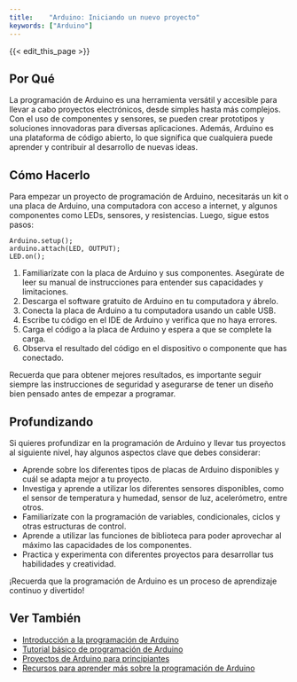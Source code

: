 ```yaml
---
title:    "Arduino: Iniciando un nuevo proyecto"
keywords: ["Arduino"]
---
```


{{< edit_this_page >}}

## Por Qué

La programación de Arduino es una herramienta versátil y accesible para llevar a cabo proyectos electrónicos, desde simples hasta más complejos. Con el uso de componentes y sensores, se pueden crear prototipos y soluciones innovadoras para diversas aplicaciones. Además, Arduino es una plataforma de código abierto, lo que significa que cualquiera puede aprender y contribuir al desarrollo de nuevas ideas.

## Cómo Hacerlo

Para empezar un proyecto de programación de Arduino, necesitarás un kit o una placa de Arduino, una computadora con acceso a internet, y algunos componentes como LEDs, sensores, y resistencias. Luego, sigue estos pasos:

```
Arduino.setup();
arduino.attach(LED, OUTPUT);
LED.on();
```

1. Familiarízate con la placa de Arduino y sus componentes. Asegúrate de leer su manual de instrucciones para entender sus capacidades y limitaciones.
2. Descarga el software gratuito de Arduino en tu computadora y ábrelo.
3. Conecta la placa de Arduino a tu computadora usando un cable USB.
4. Escribe tu código en el IDE de Arduino y verifica que no haya errores.
5. Carga el código a la placa de Arduino y espera a que se complete la carga.
6. Observa el resultado del código en el dispositivo o componente que has conectado.

Recuerda que para obtener mejores resultados, es importante seguir siempre las instrucciones de seguridad y asegurarse de tener un diseño bien pensado antes de empezar a programar.

## Profundizando

Si quieres profundizar en la programación de Arduino y llevar tus proyectos al siguiente nivel, hay algunos aspectos clave que debes considerar:

- Aprende sobre los diferentes tipos de placas de Arduino disponibles y cuál se adapta mejor a tu proyecto.
- Investiga y aprende a utilizar los diferentes sensores disponibles, como el sensor de temperatura y humedad, sensor de luz, acelerómetro, entre otros.
- Familiarízate con la programación de variables, condicionales, ciclos y otras estructuras de control.
- Aprende a utilizar las funciones de biblioteca para poder aprovechar al máximo las capacidades de los componentes.
- Practica y experimenta con diferentes proyectos para desarrollar tus habilidades y creatividad.

¡Recuerda que la programación de Arduino es un proceso de aprendizaje continuo y divertido!

## Ver También

- [Introducción a la programación de Arduino](https://openwebinars.net/blog/que-es-arduino-y-como-funciona/)
- [Tutorial básico de programación de Arduino](https://aprendiendoarduino.wordpress.com/tutorial-de-programacion-basico/)
- [Proyectos de Arduino para principiantes](https://www.tinkercad.com/learn/circuits/arduino-project-base/)
- [Recursos para aprender más sobre la programación de Arduino](https://programmingelectronics.com/10-beginner-arduino-projects-you-can-do-with-a-starter-kit/)